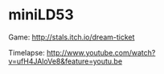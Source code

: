 miniLD53
========
Game: http://stals.itch.io/dream-ticket

Timelapse: http://www.youtube.com/watch?v=ufH4JAloVe8&feature=youtu.be
